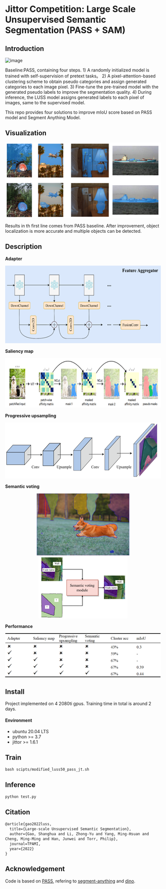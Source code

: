 # Jittor Competition: Large Scale Unsupervised Semantic Segmentation (PASS + SAM)
	
## Introduction
![image](https://user-images.githubusercontent.com/20515144/196449430-5ac6a88c-24ea-4a82-8a45-cd244aeb0b3b.png)

Baseline:PASS, containing four steps. 1) A randomly initialized model is trained with self-supervision of pretext tasks。 2) A pixel-attention-based clustering scheme to obtain pseudo categories and assign generated categories to each image pixel. 3) Fine-tune the pre-trained model with the generated pseudo labels to improve the segmentation quality. 4) During inference, the LUSS model assigns generated labels to each pixel of images, same to the supervised model. 

This repo provides four solutions to improve mIoU score based on PASS model and Segment Anything Model. 

## Visualization
<img src="vis/visualization.png">

Results in th first line comes from PASS baseline. After improvement, object localization is more accurate and multiple objects can be detected.

## Description

**Adapter**

<div align="center">
<img src="vis/adapter.png" height=250>
</div>

**Saliency map**

<div align="center">
<img src="vis/saliency.png" height=160>
</div>

**Progressive upsampling**

<div align="center">
<img src="vis/progressive_upsampling.png" height=180>
</div>

**Semantic voting**

<div align="center"><img src="vis/sam1.png"  height=200><img src="vis/sam2.png" height=200>
</div>

**Performance**

<img src="vis/performance.png">

## Install 

Project implemented on 4 2080ti gpus. Training time in total is around 2 days.

#### Environment
- ubuntu 20.04 LTS
- python >= 3.7
- jittor >= 1.6.1

## Train

```
bash scipts/modified_luss50_pass_jt.sh
```

## Inference

```
python test.py
```

## Citation
```
@article{gao2022luss,
  title={Large-scale Unsupervised Semantic Segmentation},
  author={Gao, Shanghua and Li, Zhong-Yu and Yang, Ming-Hsuan and Cheng, Ming-Ming and Han, Junwei and Torr, Philip},
  journal=TPAMI,
  year={2022}
}
```

## Acknowledgement

Code is based on [PASS](https://github.com/LUSSeg/PASS), refering to [segment-anything](https://github.com/facebookresearch/segment-anything) and [dino](https://github.com/facebookresearch/dino).





